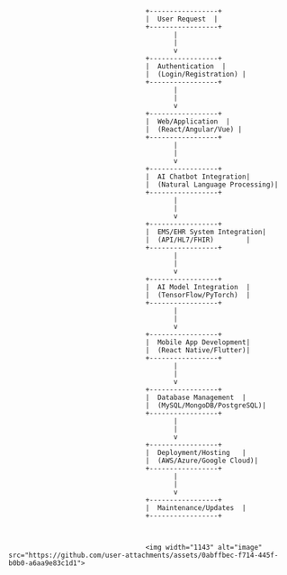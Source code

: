                                       +-----------------+
                                      |  User Request  |
                                      +-----------------+
                                             |
                                             |
                                             v
                                      +-----------------+
                                      |  Authentication  |
                                      |  (Login/Registration) |
                                      +-----------------+
                                             |
                                             |
                                             v
                                      +-----------------+
                                      |  Web/Application  |
                                      |  (React/Angular/Vue) |
                                      +-----------------+
                                             |
                                             |
                                             v
                                      +-----------------+
                                      |  AI Chatbot Integration|
                                      |  (Natural Language Processing)|
                                      +-----------------+
                                             |
                                             |
                                             v
                                      +-----------------+
                                      |  EMS/EHR System Integration|
                                      |  (API/HL7/FHIR)        |
                                      +-----------------+
                                             |
                                             |
                                             v
                                      +-----------------+
                                      |  AI Model Integration  |
                                      |  (TensorFlow/PyTorch)  |
                                      +-----------------+
                                             |
                                             |
                                             v
                                      +-----------------+
                                      |  Mobile App Development|
                                      |  (React Native/Flutter)|
                                      +-----------------+
                                             |
                                             |
                                             v
                                      +-----------------+
                                      |  Database Management  |
                                      |  (MySQL/MongoDB/PostgreSQL)|
                                      +-----------------+
                                             |
                                             |
                                             v
                                      +-----------------+
                                      |  Deployment/Hosting   |
                                      |  (AWS/Azure/Google Cloud)|
                                      +-----------------+
                                             |
                                             |
                                             v
                                      +-----------------+
                                      |  Maintenance/Updates  |
                                      +-----------------+



                                      <img width="1143" alt="image" src="https://github.com/user-attachments/assets/0abffbec-f714-445f-b0b0-a6aa9e83c1d1">





                                      
